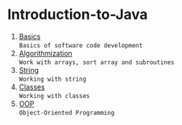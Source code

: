 # Introduction-to-Java
1. [Basics](https://github.com/Bublik202/Introduction-to-Java/tree/main/Basics) </br>```Basics of software code development```
2. [Algorithmization](https://github.com/Bublik202/Introduction-to-Java/tree/main/Algorithmization) </br>```Work with arrays, sort array and subroutines```
3. [String](https://github.com/Bublik202/Introduction-to-Java/tree/main/String) </br>```Working with string```
4. [Classes](https://github.com/Bublik202/Introduction-to-Java/tree/main/Classes) </br>```Working with classes```
5. [OOP](https://github.com/Bublik202/Introduction-to-Java/tree/main/OOP) </br> ```Object-Oriented Programming```

